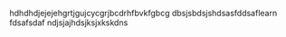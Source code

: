 hdhdhdjejejehgrtjgujcycgrjbcdrhfbvkfgbcg dbsjsbdsjshdsasfddsaflearn
fdsafsdaf
ndjsjajhdsjksjxkskdns
